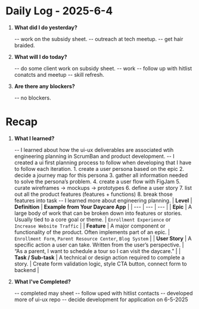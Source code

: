 # Daily Log - 2025-6-4

1. **What did I do yesterday?**

   -- work on the subsidy sheet.
   -- outreach at tech meetup.
   -- get hair braided.

2. **What will I do today?**

   -- do some client work on subsidy sheet.
   -- work
   -- follow up with hitlist conatcts and meetup
   -- skill refresh.

3. **Are there any blockers?**

   -- no blockers.

# Recap

1. **What I learned?**

   -- I learned about how the ui-ux deliverables are associated wtih engineering planning in ScrumBan and product development.
   -- I created a ui first planning process to follow when developing that I have to follow each iteration. 1. create a user persona based on the epic 2. decide a journey map for this persona 3. gather all information needed to solve the persona’s problem. 4. create a user flow with FigJam 5. curate wireframes → mockups → prototypes 6. define a user story 7. list out all the product features (features + functions) 8. break those features into task
   -- I learned more about engineering planning.
   | **Level** | **Definition** | **Example from Your Daycare App** |
   | --- | --- | --- |
   | **Epic** | A large body of work that can be broken down into features or stories. Usually tied to a core goal or theme. | `Enrollment Experience` or `Increase Website Traffic` |
   | **Feature** | A major component or functionality of the product. Often implements part of an epic. | `Enrollment Form`, `Parent Resource Center`, `Blog System` |
   | **User Story** | A specific action a user can take. Written from the user’s perspective. | “As a parent, I want to schedule a tour so I can visit the daycare.” |
   | **Task / Sub-task** | A technical or design action required to complete a story. | Create form validation logic, style CTA button, connect form to backend |

2. **What I've Completed?**

   -- completed may sheet
   -- follow uped with hitlist contacts
   -- developed more of ui-ux repo
   -- decide development for application on 6-5-2025

<!--
   git add .; git commit -m "daily stand-up"; git push;
   git add .; git commit -m "daily close"; git push;

-->
